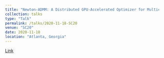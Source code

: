 ```yaml
---
title: "Newton-ADMM: A Distributed GPU-Accelerated Optimizer for Multiclass Classification Problems"
collection: talks
type: "Talk"
permalink: /talks/2020-11-18-SC20
venue: "SC20"
date: 2020-11-18
location: "Atlanta, Georgia"
---
```


[Link](https://sc20.supercomputing.org/presentation/?id=pap476&sess=sess158)